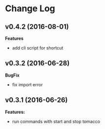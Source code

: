 # Change Log

## v0.4.2 (2016-08-01)

**Features**

- add cli script for shortcut

## v0.3.2 (2016-06-28)

**BugFix**

- fix import error


## v0.3.1 (2016-06-26)

**Features:**

- run commands with start and stop tomacco

